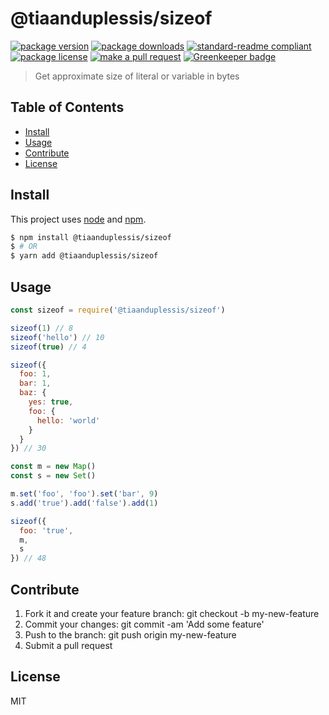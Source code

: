 
# @tiaanduplessis/sizeof
[![package version](https://img.shields.io/npm/v/@tiaanduplessis/sizeof.svg?style=flat-square)](https://npmjs.org/package/@tiaanduplessis/sizeof)
[![package downloads](https://img.shields.io/npm/dm/@tiaanduplessis/sizeof.svg?style=flat-square)](https://npmjs.org/package/@tiaanduplessis/sizeof)
[![standard-readme compliant](https://img.shields.io/badge/readme%20style-standard-brightgreen.svg?style=flat-square)](https://github.com/RichardLitt/standard-readme)
[![package license](https://img.shields.io/npm/l/@tiaanduplessis/sizeof.svg?style=flat-square)](https://npmjs.org/package/@tiaanduplessis/sizeof)
[![make a pull request](https://img.shields.io/badge/PRs-welcome-brightgreen.svg?style=flat-square)](http://makeapullrequest.com) [![Greenkeeper badge](https://badges.greenkeeper.io/tiaanduplessis/sizeof.svg)](https://greenkeeper.io/)

> Get approximate size of literal or variable in bytes

## Table of Contents

- [Install](#install)
- [Usage](#usage)
- [Contribute](#contribute)
- [License](#License)

## Install

This project uses [node](https://nodejs.org) and [npm](https://www.npmjs.com). 

```sh
$ npm install @tiaanduplessis/sizeof
$ # OR
$ yarn add @tiaanduplessis/sizeof
```

## Usage

```js
const sizeof = require('@tiaanduplessis/sizeof')

sizeof(1) // 8
sizeof('hello') // 10
sizeof(true) // 4

sizeof({
  foo: 1,
  bar: 1,
  baz: {
    yes: true,
    foo: {
      hello: 'world'
    }
  }
}) // 30

const m = new Map()
const s = new Set()

m.set('foo', 'foo').set('bar', 9)
s.add('true').add('false').add(1)

sizeof({
  foo: 'true',
  m,
  s
}) // 48

```

## Contribute

1. Fork it and create your feature branch: git checkout -b my-new-feature
2. Commit your changes: git commit -am 'Add some feature'
3. Push to the branch: git push origin my-new-feature 
4. Submit a pull request

## License

MIT
    